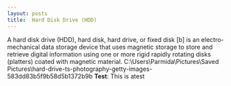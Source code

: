 ```yaml
---
layout: posts
title:  Hard Disk Drive (HDD)
---
```


A hard disk drive (HDD), hard disk, hard drive, or fixed disk [b] is an electro-mechanical data storage device that uses magnetic storage to store and retrieve digital information using one or more rigid rapidly rotating disks (platters) coated with magnetic material.
C:\Users\Parmida\Pictures\Saved Pictures\hard-drive-ts-photography-getty-images-583dd83b5f9b58d5b1372b9b
**Test**: This is atest
